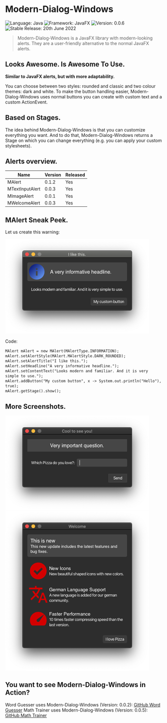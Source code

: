 # Modern-Dialog-Windows

![Language: Java](https://img.shields.io/badge/Language-Java-informational)
![Framework: JavaFX](https://img.shields.io/badge/Framework-JavaFX-informational)
![Version: 0.0.6](https://img.shields.io/badge/Version-0.0.6-red)
![Stable Release: 20th June 2022](https://img.shields.io/badge/Stable_Release-20th_June_2022-yellow)

> Modern-Dialog-Windows is a JavaFX library with modern-looking alerts. They are a user-friendly alternative to the
> normal JavaFX alerts.

## Looks Awesome. Is Awesome To Use.

**Similar to JavaFX alerts, but with more adaptability.**

You can choose between
two styles: rounded and classic and two colour themes: dark and white.
To make the button handling easier, Modern-Dialog-Windows uses normal buttons you
can create with custom text and a custom ActionEvent.

## Based on Stages.

The idea behind Modern-Dialog-Windows is that you can customize everything you want.
And to do that, Modern-Dialog-Windows returns a Stage on which you can change everything
(e.g. you can apply your custom stylesheets).

## Alerts overview.

| Name              | Version | Released                      |
|-------------------|---------|-------------------------------|
| MAlert            | 0.1.2   | Yes                           |
| MTextInputAlert   | 0.0.3   | Yes                           |
| MImageAlert       | 0.0.1   | Yes                           |
| MWelcomeAlert     | 0.0.3   | Yes                           |

## MAlert Sneak Peek.

Let us create this warning:

![Example](images/example.png)

Code:

    MAlert mAlert = new MAlert(MAlertType.INFORMATION);
    mAlert.setAlertStyle(MAlert.MAlertStyle.DARK_ROUNDED);
    mAlert.setAlertTitle("I like this.");
    mAlert.setHeadline("A very informative headline.");
    mAlert.setContentText("Looks modern and familiar. And it is very simple to use.");
    mAlert.addButton("My custom button", x -> System.out.println("Hello"), true);
    mAlert.getStage().show();

## More Screenshots.

![MTextInputAlert](images/mtia_example.png)
![MTextInputAlert](images/mwa_example.png)

## You want to see Modern-Dialog-Windows in Action?

Word Guesser uses Modern-Dialog-Windows (Version: 0.0.2): [GitHub Word Guesser](https://github.com/GregorGott/Word-Guesser)
Math Trainer uses Modern-Dialog-Windows (Version: 0.0.5): [GitHub Math Trainer](https://github.com/GregorGott/Math-Trainer)
